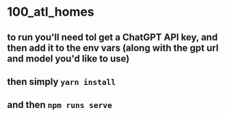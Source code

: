 # 100_atl_homes

## to run you'll need tol get a ChatGPT API key, and then add it to the env vars (along with the gpt url and model you'd like to use)

## then simply `yarn install`

## and then `npm runs serve`
